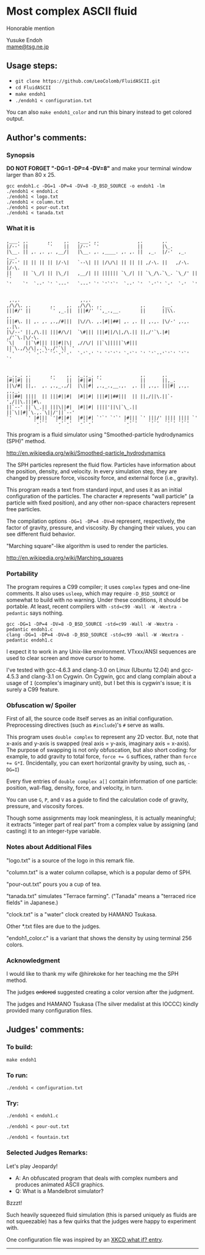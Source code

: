 # Most complex ASCII fluid
Honorable mention

Yusuke Endoh  
<mame@tsg.ne.jp>  

## Usage steps:

* `git clone https://github.com/LeoColomb/FluidASCII.git`
* `cd FluidASCII`
* `make endoh1`
* `./endoh1 < configuration.txt`

You can also `make endoh1_color` and run this binary instead to get colored output.

## Author's comments:
### Synopsis

**DO NOT FORGET "-DG=1 -DP=4 -DV=8"** and make your terminal window larger
than 80 x 25.

    gcc endoh1.c -DG=1 -DP=4 -DV=8 -D_BSD_SOURCE -o endoh1 -lm
    ./endoh1 < endoh1.c
    ./endoh1 < logo.txt
    ./endoh1 < column.txt
    ./endoh1 < pour-out.txt
    ./endoh1 < tanada.txt


### What it is

    ,___. ,.       ,.    ,.   ,___. ,.              ,.       ,.
    |/--' ||       `'    ||   |/--' `'              ||       |\_.
    |\__. || ,. ,. ,. ,__/|   |\__. ,. ,____. ,. ,. ||  ,_.  |/-'  ,_.  ,__.
    |/--' || || || || |/-\|   `--\| || |/\/\| || || || ,/-\. ||   ,/-\. |/-\.
    ||    || `\_/| || |\_/|   ,__/| || |||||| `\_/| || `\_/\.`\_. `\_/' || `'
    `'    `'  `--' `' `---'   `---' `' `'`'`'  `--' `'  `-'`' `-'  `-'  `'


     ,.,.                      ,.,.
    ,/\/\. ,.       ,.    ,.  ,/\/\. ,.              ,.      ,__.
    |||#/' ||       `' ,_.||  |||#/' `',_.,__.       ||      ||\\.        ,.
    |||#\. || ,. ,. ,.,/#|||  |\//\. ,.|#||##| ,. ,. || ,.,. |\/-' ,.,. ,.|\.
    |\/--' ||,/\.|| |||#/\/|  `\#||| |||#||/\|,/\.|| ||,/'`\.|#|  ,/'`\.|\/-\.
    `\|    ||`\#||| |||#||\|  ,//\/| ||`\|||||`\#||| ||`\.,/\/\|,.`\.,/'`\| `'
     `'    `' `-'`' `'`-'`-'  `-'`-' `' `'`'`' `-'`' `' `'`--'`'`' `'`'  `'


    ,_.,_. ,.       ,.    ,.  ,_.,_. ,.              ,.      ,.
    |#||#| ||       `'    ||  |#||#| `'              ||      ||,_.
    ||\/#| ||,.  ,. ,.,_.,/|  |\||#| ,.,_.,__.,.  ,. || ,.,. |||#| ,.,. ,.,_.
    |||##| ||||  || |||#||#|  |#||#| |||#||##|||  || ||,/||\.||`-',/||\.|||#\.
    ||`--' ||`\_.|| |||\||#|  |#||#| ||||'||\|`\_.|| ||`\||#|`\.,.`\||/'||`--'
    `'     `' |#||| `'|#||#|  |#||#| `'`' `'`' |#||| `' |||/' |||| |||| `'
              `-'`'   `-'`-'  `-'`-'           `-'`'    `'`'  `'`' `'`'


This program is a fluid simulator using "Smoothed-particle hydrodynamics (SPH)"
method.

<http://en.wikipedia.org/wiki/Smoothed-particle_hydrodynamics>

The SPH particles represent the fluid flow.  Particles have information about
the position, density, and velocity.  In every simulation step, they are
changed by pressure force, viscosity force, and external force (i.e., gravity).

This program reads a text from standard input, and uses it as an initial
configuration of the particles.  The character `#` represents "wall particle" (a
particle with fixed position), and any other non-space characters represent
free particles.

The compilation options `-DG=1 -DP=4 -DV=8` represent, respectively, the factor
of gravity, pressure, and viscosity.  By changing their values, you can see
different fluid behavior.

"Marching square"-like algorithm is used to render the particles.

<http://en.wikipedia.org/wiki/Marching_squares>


### Portability

The program requires a C99 compiler; it uses `complex` types and one-line
comments.  It also uses `usleep`, which may require `-D_BSD_SOURCE` or somewhat
to build with no warning.  Under these conditions, it should be portable.
At least, recent compilers with `-std=c99 -Wall -W -Wextra -pedantic` says
nothing.

    gcc -DG=1 -DP=4 -DV=8 -D_BSD_SOURCE -std=c99 -Wall -W -Wextra -pedantic endoh1.c
    clang -DG=1 -DP=4 -DV=8 -D_BSD_SOURCE -std=c99 -Wall -W -Wextra -pedantic endoh1.c

I expect it to work in any Unix-like environment.  VTxxx/ANSI sequences are
used to clear screen and move cursor to home.

I've tested with gcc-4.6.3 and clang-3.0 on Linux (Ubuntu 12.04)
and gcc-4.5.3 and clang-3.1 on Cygwin.  On Cygwin, gcc and clang complain about
a usage of `I` (complex's imaginary unit), but I bet this is cygwin's issue;
it is surely a C99 feature.


### Obfuscation w/ Spoiler

First of all, the source code itself serves as an initial configuration.
Preprocessing directives (such as `#include`)'s `#` serve as walls.

This program uses `double complex` to represent any 2D vector.  But, note that
x-axis and y-axis is swapped (real axis = y-axis, imaginary axis = x-axis).
The purpose of swapping is not only obfuscation, but also short coding: for
example, to add gravity to total force, `force += G` suffices, rather than
`force += G*I`.
(Incidentally, you can exert horizontal gravity by using, such as, `-DG=I`)

Every five entries of `double complex a[]` contain information of one particle:
position, wall-flag, density, force, and velocity, in turn.

You can use `G`, `P`, and `V` as a guide to find the calculation code of
gravity, pressure, and viscosity forces.

Though some assignments may look meaningless, it is actually meaningful; it
extracts "integer part of real part" from a complex value by assigning (and
casting) it to an integer-type variable.


### Notes about Additional Files

"logo.txt" is a source of the logo in this remark file.

"column.txt" is a water column collapse, which is a popular demo of SPH.

"pour-out.txt" pours you a cup of tea.

"tanada.txt" simulates "Terrace farming".  ("Tanada" means a "terraced rice
fields" in Japanese.)

"clock.txt" is a "water" clock created by HAMANO Tsukasa.

Other \*.txt files are due to the judges.


"endoh1\_color.c" is a variant that shows the density by using terminal 256
colors.


### Acknowledgment

I would like to thank my wife @hirekoke for her teaching me the SPH method.

The judges <strike>ordered</strike> suggested creating a color version
after the judgment.

The judges and HAMANO Tsukasa (The silver medalist at this IOCCC) kindly
provided many configuration files.


## Judges' comments:
### To build:

    make endoh1

### To run:

    ./endoh1 < configuration.txt

### Try:

    ./endoh1 < endoh1.c

    ./endoh1 < pour-out.txt

    ./endoh1 < fountain.txt

### Selected Judges Remarks:

Let's play Jeopardy!

*   A: An obfuscated program that deals with complex numbers and produces animated ASCII graphics.
*   Q: What is a Mandelbrot simulator?

Bzzzt!

Such heavily squeezed fluid simulation (this is parsed uniquely
as fluids are not squeezable) has a few quirks that the judges were
happy to experiment with.

One configuration file was inspired by an [XKCD what if? entry](http://whatif.xkcd.com/6/).


--------------------------------------------------------------------------------
<!--
(c) Copyright 1984-2012, [Leo Broukhis, Simon Cooper, Landon Curt Noll][judges] - All rights reserved
This work is licensed under a [Creative Commons Attribution-ShareAlike 3.0 Unported License][cc].

[judges]: http://www.ioccc.org/judges.html
[cc]: http://creativecommons.org/licenses/by-sa/3.0/
-->
